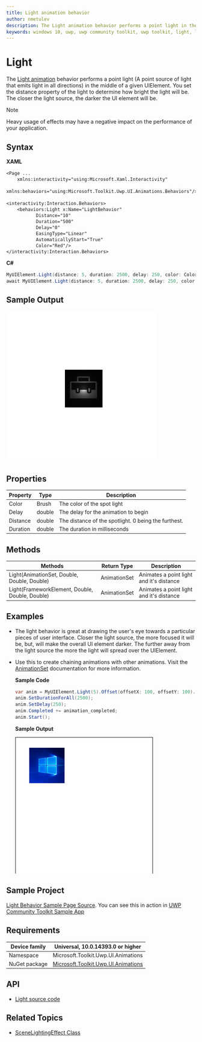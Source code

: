 ```yaml
---
title: Light animation behavior
author: nmetulev
description: The Light animation behavior performs a point light in the middle of a given UIElement. 
keywords: windows 10, uwp, uwp community toolkit, uwp toolkit, light, light animation
---
```


# Light

The [Light animation](https://docs.microsoft.com/dotnet/api/microsoft.toolkit.uwp.ui.animations.animationextensions#Microsoft_Toolkit_Uwp_UI_Animations_AnimationExtensions_Light_) behavior performs a point light (A point source of light that emits light in all directions) in the middle of a given UIElement. You set the distance property of the light to determine how bright the light will be. The closer the light source, the darker the UI element will be. 

> [!NOTE]
Heavy usage of effects may have a negative impact on the performance of your application. 

## Syntax

**XAML**

```xaml
<Page ...
    xmlns:interactivity="using:Microsoft.Xaml.Interactivity"  
    xmlns:behaviors="using:Microsoft.Toolkit.Uwp.UI.Animations.Behaviors"/>

<interactivity:Interaction.Behaviors>
    <behaviors:Light x:Name="LightBehavior" 
           Distance="10" 
           Duration="500" 
           Delay="0"
           EasingType="Linear"
           AutomaticallyStart="True"
           Color="Red"/>
</interactivity:Interaction.Behaviors>
```

**C#**

```csharp
MyUIElement.Light(distance: 5, duration: 2500, delay: 250, color: Colors.Red).Start();
await MyUIElement.Light(distance: 5, duration: 2500, delay: 250, color: Colors.Red).StartAsync(); //Light animation can be awaited
```

## Sample Output

![Light Behavior animation](../resources/images/Animations/Light/Sample-Output.gif)

## Properties

| Property | Type | Description |
| -- | -- | -- |
| Color | Brush | The color of the spot light |
| Delay | double | The delay for the animation to begin |
| Distance | double | The distance of the spotlight. 0 being the furthest. |
| Duration | double | The duration in milliseconds |

## Methods

| Methods | Return Type | Description |
| -- | -- | -- |
| Light(AnimationSet, Double, Double, Double) | AnimationSet | Animates a point light and it's distance |
| Light(FrameworkElement, Double, Double, Double) | AnimationSet | Animates a point light and it's distance |

## Examples

- The light behavior is great at drawing the user's eye towards a particular pieces of user interface. Closer the light source, the more focused it will be, but, will make the overall UI element darker. The further away from the light source the more the light will spread over the UIElement.
- Use this to create chaining animations with other animations. Visit the [AnimationSet](https://docs.microsoft.com/windows/uwpcommunitytoolkit/animations/animationset) documentation for more information.

    **Sample Code**
    
    ```csharp
    var anim = MyUIElement.Light(5).Offset(offsetX: 100, offsetY: 100).Saturation(0.5).Scale(scaleX: 2, scaleY: 2);
    anim.SetDurationForAll(2500);
    anim.SetDelay(250);
    anim.Completed += animation_completed;
    anim.Start();
    ```

    **Sample Output**

    ![Use Case 1 Output](../resources/images/Animations/Chaining-Animations-Light-Offset-Saturation-Scale.gif)

## Sample Project

[Light Behavior Sample Page Source](https://github.com/Microsoft/UWPCommunityToolkit/tree/master/Microsoft.Toolkit.Uwp.SampleApp/SamplePages/Light). You can see this in action in [UWP Community Toolkit Sample App](https://www.microsoft.com/store/apps/9NBLGGH4TLCQ)

## Requirements

| Device family | Universal, 10.0.14393.0 or higher   |
| ---------------------------------------------------------------- | ----------------------------------- |
| Namespace                                                        | Microsoft.Toolkit.Uwp.UI.Animations |
| NuGet package | [Microsoft.Toolkit.Uwp.UI.Animations](https://www.nuget.org/packages/Microsoft.Toolkit.Uwp.UI.Animations/) |

## API

* [Light source code](https://github.com/Microsoft/UWPCommunityToolkit/blob/master/Microsoft.Toolkit.Uwp.UI.Animations/Behaviors/Light.cs)

## Related Topics

- [SceneLightingEffect Class](https://docs.microsoft.com/uwp/api/Windows.UI.Composition.Effects.SceneLightingEffect)
